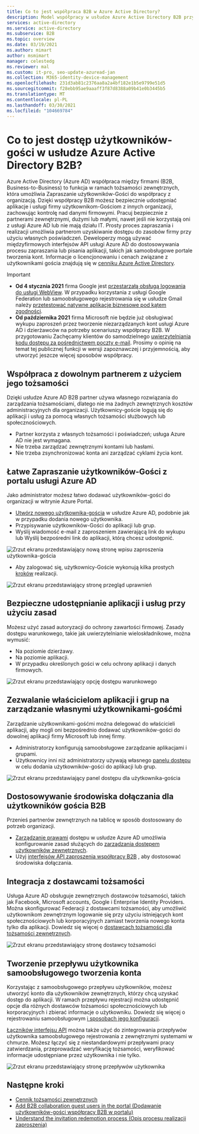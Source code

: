 ```yaml
---
title: Co to jest współpraca B2B w Azure Active Directory?
description: Model współpracy w usłudze Azure Active Directory B2B przyznaje prawa dostępu użytkownika-gościa, aby móc bezpiecznie udostępniać zasoby i współpracować z partnerami zewnętrznymi.
services: active-directory
ms.service: active-directory
ms.subservice: B2B
ms.topic: overview
ms.date: 03/19/2021
ms.author: mimart
author: msmimart
manager: celestedg
ms.reviewer: mal
ms.custom: it-pro, seo-update-azuread-jan
ms.collection: M365-identity-device-management
ms.openlocfilehash: 231d3ab81c2376aa8a2a4bf182e1b5e9799e51d5
ms.sourcegitcommit: f28ebb95ae9aaaff3f87d8388a09b41e0b3445b5
ms.translationtype: MT
ms.contentlocale: pl-PL
ms.lasthandoff: 03/30/2021
ms.locfileid: "104669784"
---
```

# <a name="what-is-guest-user-access-in-azure-active-directory-b2b"></a>Co to jest dostęp użytkowników-gości w usłudze Azure Active Directory B2B?

Azure Active Directory (Azure AD) współpraca między firmami (B2B, Business-to-Business) to funkcja w ramach tożsamości zewnętrznych, która umożliwia Zapraszanie użytkowników-Gości do współpracy z organizacją. Dzięki współpracy B2B możesz bezpiecznie udostępniać aplikacje i usługi firmy użytkownikom-Gościom z innych organizacji, zachowując kontrolę nad danymi firmowymi. Pracuj bezpiecznie z partnerami zewnętrznymi, dużymi lub małymi, nawet jeśli nie korzystają oni z usługi Azure AD lub nie mają działu IT. Prosty proces zapraszania i realizacji umożliwia partnerom uzyskiwanie dostępu do zasobów firmy przy użyciu własnych poświadczeń. Deweloperzy mogą używać międzyfirmowych interfejsów API usługi Azure AD do dostosowywania procesu zapraszania lub pisania aplikacji, takich jak samoobsługowe portale tworzenia kont. Informacje o licencjonowaniu i cenach związane z użytkownikami gościa znajdują się w [cenniku Azure Active Directory](https://azure.microsoft.com/pricing/details/active-directory/).  

> [!IMPORTANT]
> - **Od 4 stycznia 2021** firma Google jest [przestarzałą obsługą logowania do usługi WebView](https://developers.googleblog.com/2020/08/guidance-for-our-effort-to-block-less-secure-browser-and-apps.html). W przypadku korzystania z usługi Google Federation lub samoobsługowego rejestrowania się w usłudze Gmail należy [przetestować natywne aplikacje biznesowe pod kątem zgodności](google-federation.md#deprecation-of-webview-sign-in-support).
> - **Od października 2021** firma Microsoft nie będzie już obsługiwać wykupu zaproszeń przez tworzenie niezarządzanych kont usługi Azure AD i dzierżawców na potrzeby scenariuszy współpracy B2B. W przygotowaniu Zachęcamy klientów do samodzielnego [uwierzytelniania kodu dostępu za pośrednictwem poczty e-mail](one-time-passcode.md). Prosimy o opinię na temat tej publicznej funkcji w wersji zapoznawczej i przyjemnością, aby utworzyć jeszcze więcej sposobów współpracy.

## <a name="collaborate-with-any-partner-using-their-identities"></a>Współpraca z dowolnym partnerem z użyciem jego tożsamości

Dzięki usłudze Azure AD B2B partner używa własnego rozwiązania do zarządzania tożsamościami, dlatego nie ma żadnych zewnętrznych kosztów administracyjnych dla organizacji. Użytkownicy-goście logują się do aplikacji i usług za pomocą własnych tożsamości służbowych lub społecznościowych.

- Partner korzysta z własnych tożsamości i poświadczeń; usługa Azure AD nie jest wymagana.
- Nie trzeba zarządzać zewnętrznymi kontami lub hasłami.
- Nie trzeba zsynchronizować konta ani zarządzać cyklami życia kont.  

## <a name="easily-invite-guest-users-from-the-azure-ad-portal"></a>Łatwe Zapraszanie użytkowników-Gości z portalu usługi Azure AD

Jako administrator możesz łatwo dodawać użytkowników-gości do organizacji w witrynie Azure Portal.

- [Utwórz nowego użytkownika-gościa](b2b-quickstart-add-guest-users-portal.md) w usłudze Azure AD, podobnie jak w przypadku dodania nowego użytkownika.
- Przypisywanie użytkowników-Gości do aplikacji lub grup.
- Wyślij wiadomość e-mail z zaproszeniem zawierającą link do wykupu lub Wyślij bezpośredni link do aplikacji, którą chcesz udostępnić.

![Zrzut ekranu przedstawiający nową stronę wpisu zaproszenia użytkownika-gościa](media/what-is-b2b/add-a-b2b-user-to-azure-portal.png)

- Aby zalogować się, użytkownicy-Goście wykonują kilka prostych [kroków](redemption-experience.md) realizacji.

![Zrzut ekranu przedstawiający stronę przegląd uprawnień](media/what-is-b2b/consentscreen.png)


## <a name="use-policies-to-securely-share-your-apps-and-services"></a>Bezpieczne udostępnianie aplikacji i usług przy użyciu zasad

Możesz użyć zasad autoryzacji do ochrony zawartości firmowej. Zasady dostępu warunkowego, takie jak uwierzytelnianie wieloskładnikowe, można wymusić:

- Na poziomie dzierżawy.
- Na poziomie aplikacji.
- W przypadku określonych gości w celu ochrony aplikacji i danych firmowych.

![Zrzut ekranu przedstawiający opcję dostępu warunkowego](media/what-is-b2b/tutorial-mfa-policy-2.png)



## <a name="let-application-and-group-owners-manage-their-own-guest-users"></a>Zezwalanie właścicielom aplikacji i grup na zarządzanie własnymi użytkownikami-gośćmi

Zarządzanie użytkownikami-gośćmi można delegować do właścicieli aplikacji, aby mogli oni bezpośrednio dodawać użytkowników-gości do dowolnej aplikacji firmy Microsoft lub innej firmy.

- Administratorzy konfigurują samoobsługowe zarządzanie aplikacjami i grupami.
- Użytkownicy inni niż administratorzy używają własnego [panelu dostępu](https://myapps.microsoft.com) w celu dodania użytkowników-gości do aplikacji lub grup.

![Zrzut ekranu przedstawiający panel dostępu dla użytkownika-gościa](media/what-is-b2b/access-panel-manage-app.png)

## <a name="customize-the-onboarding-experience-for-b2b-guest-users"></a>Dostosowywanie środowiska dołączania dla użytkowników gościa B2B

Przenieś partnerów zewnętrznych na tablicę w sposób dostosowany do potrzeb organizacji.

- [Zarządzanie prawami](../governance/entitlement-management-overview.md) dostępu w usłudze Azure AD umożliwia konfigurowanie zasad służących do [zarządzania dostępem użytkowników zewnętrznych](../governance/entitlement-management-external-users.md#how-access-works-for-external-users).
- Użyj [interfejsów API zaproszenia współpracy B2B](/graph/api/resources/invitation) , aby dostosować środowiska dołączania.

## <a name="integrate-with-identity-providers"></a>Integracja z dostawcami tożsamości

Usługa Azure AD obsługuje zewnętrznych dostawców tożsamości, takich jak Facebook, Microsoft accounts, Google i Enterprise Identity Providers. Można skonfigurować Federacji z dostawcami tożsamości, aby umożliwić użytkownikom zewnętrznym logowanie się przy użyciu istniejących kont społecznościowych lub korporacyjnych zamiast tworzenia nowego konta tylko dla aplikacji. Dowiedz się więcej o [dostawcach tożsamości dla tożsamości zewnętrznych](identity-providers.md).

![Zrzut ekranu przedstawiający stronę dostawcy tożsamości](media/what-is-b2b/identity-providers.png)


## <a name="create-a-self-service-sign-up-user-flow"></a>Tworzenie przepływu użytkownika samoobsługowego tworzenia konta

Korzystając z samoobsługowego przepływu użytkowników, możesz utworzyć konto dla użytkowników zewnętrznych, którzy chcą uzyskać dostęp do aplikacji. W ramach przepływu rejestracji można udostępnić opcje dla różnych dostawców tożsamości społecznościowych lub korporacyjnych i zbierać informacje o użytkowniku. Dowiedz się więcej o rejestrowaniu samoobsługowym [i sposobach jego konfiguracji](self-service-sign-up-overview.md).

[Łączników interfejsu API](api-connectors-overview.md) można także użyć do zintegrowania przepływów użytkownika samoobsługowego rejestrowania z zewnętrznymi systemami w chmurze. Możesz łączyć się z niestandardowymi przepływami pracy zatwierdzania, przeprowadzać weryfikację tożsamości, weryfikować informacje udostępniane przez użytkownika i nie tylko.

![Zrzut ekranu przedstawiający stronę przepływów użytkownika](media/what-is-b2b/self-service-sign-up-user-flow-overview.png)
<!--TODO: Add screenshot with API connectors -->

## <a name="next-steps"></a>Następne kroki

- [Cennik tożsamości zewnętrznych](external-identities-pricing.md)
- [Add B2B collaboration guest users in the portal (Dodawanie użytkowników-gości współpracy B2B w portalu)](add-users-administrator.md)
- [Understand the invitation redemption process (Opis procesu realizacji zaproszenia)](redemption-experience.md)